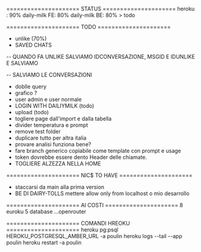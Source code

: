===================== STATUS =====================
heroku : 90%
daily-milk FE: 80%
daily-milk BE: 80% > todo

===================== TODO =====================

- unlike (70%)
- SAVED CHATS

-- QUANDO FA UNLIKE SALVIAMO IDCONVERSAZIONE, MSGID E IDUNLIKE
E SALVIAMO

-- SALVIAMO LE CONVERSAZIONI

- doblle query
- grafico ?
- user admin e user normale
- LOGIN WITH DAILIYMILK (todo)
- upload (todo)
- togliere page dall'import e dalla tabella
- divider temperatura e prompt
- remove test folder
- duplicare tutto per altra italia
- provare analisi funziona bene?
- fare branch generico copiabile come template con prompt e usage
- token dovrebbe essere dento Header delle chiamate.
- TOGLIERE ALZEZZA NELLA HOME

===================== NIC$ TO HAVE =====================

- staccarsi da main alla prima version
- BE DI DAIRY-TOLLS mettere allow only from localhost o mio desarrollo

===================== AI COSTI =====================
8 euroku
5 database
...openrouter

===================== COMANDI HREOKU =====================
heroku pg:psql HEROKU_POSTGRESQL_AMBER_URL -a poulin
heroku logs --tail --app poulin
heroku restart -a poulin
